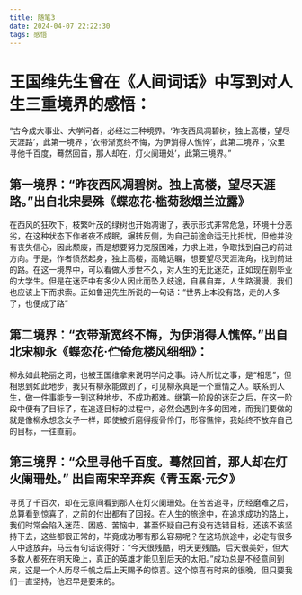 ```yaml
---
title: 随笔3
date: 2024-04-07 22:22:30
tags: 感悟
---
```


# 王国维先生曾在《人间词话》中写到对人生三重境界的感悟：
“古今成大事业、大学问者，必经过三种境界。‘昨夜西风凋碧树，独上高楼，望尽天涯路’，此第一境界；‘衣带渐宽终不悔，为伊消得人憔悴’，此第二境界；‘众里寻他千百度，蓦然回首，那人却在，灯火阑珊处’，此第三境界。”

## 第一境界：“昨夜西风凋碧树。独上高楼，望尽天涯路。”出自北宋晏殊《蝶恋花·槛菊愁烟兰泣露》
在西风的狂吹下，枝繁叶茂的绿树也开始凋谢了，表示形式非常危急，环境十分恶劣，在这种状态下作者夜不成眠，辗转反侧，为自己前途命运无比担忧，但他并没有丧失信心，因此颓废，而是想要努力克服困难，力求上进，争取找到自己的前进方向。于是，作者愤然起身，独上高楼，高瞻远瞩，想要望尽天涯海角，找到前进的路。在这一境界中，可以看做人涉世不久，对人生的无比迷茫，正如现在刚毕业的大学生。但是在迷茫中有多少人因此而坠入歧途，自暴自弃，人生路漫漫，我们也应该上下而求索。正如鲁迅先生所说的一句话：“世界上本没有路，走的人多了，也便成了路”

## 第二境界：“衣带渐宽终不悔，为伊消得人憔悴。”出自北宋柳永《蝶恋花·伫倚危楼风细细》：

柳永如此艳丽之词，也被王国维拿来说明学问之事。诗人所忧之事，是“相思”，但相思到如此地步，我只有柳永能做到了，可见柳永真是一个重情之人。联系到人生，做一件事能专一到这种地步，不成功都难。继第一阶段的迷茫之后，在这一阶段中便有了目标了，在追逐目标的过程中，必然会遇到许多的困难，而我们要做的就是像柳永想念女子一样，即使被折磨得瘦骨伶仃，形容憔悴，我始终不放弃自己的目标，一往直前。

## 第三境界：“众里寻他千百度。蓦然回首，那人却在灯火阑珊处。” 出自南宋辛弃疾《青玉案·元夕》

寻觅了千百次，却在无意间看到那人在灯火阑珊处。在苦苦追寻，历经磨难之后，总算看到惊喜了，之前的付出都有了回报。在人生的旅途中，在追求成功的路上，我们时常会陷入迷茫、困惑、苦恼中，甚至怀疑自己有没有选错目标，还该不该坚持下去，这些都很正常的，毕竟成功哪有那么容易呢？在这场旅途中，必定有很多人中途放弃，马云有句话说得好：“今天很残酷，明天更残酷，后天很美好，但大多数人都死在明天晚上，真正的英雄才能见到后天的太阳。”成功总是不经意间到来，这是一个人历尽千帆之后上天赐予的惊喜。这个惊喜有时来的很晚，但只要我们一直坚持，他迟早是要来的。
